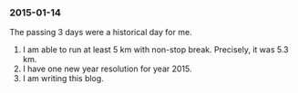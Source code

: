 
### 2015-01-14


The passing 3 days were a historical day for me.
1. I am able to run at least 5 km with non-stop break. Precisely, it was 5.3 km.
2. I have one new year resolution for year 2015.
3. I am writing this blog.

